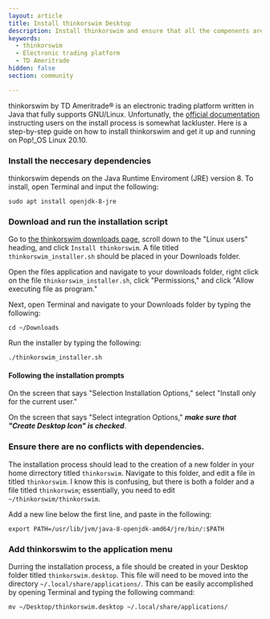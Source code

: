 ```yaml
---
layout: article
title: Install thinkorswim Desktop
description: Install thinkorswim and ensure that all the compenents are in place to get it up and running
keywords:
  - thinkorswim
  - Electronic trading platform
  - TD Ameritrade
hidden: false
section: community

---
```


thinkorswim by TD Ameritrade® is an electronic trading platform written in Java that fully supports GNU/Linux. Unfortunatly, the [official documentation](https://tlc.thinkorswim.com/center/faq/technical) instructing users on the install process is somewhat lackluster. Here is a step-by-step guide on how to install thinkorswim and get it up and running on Pop!_OS Linux 20.10.

### Install the neccesary dependencies

thinkorswim depends on the Java Runtime Enviroment (JRE) version 8. To install, open Terminal and input the following:
```
sudo apt install openjdk-8-jre
```


### Download and run the installation script

Go to [the thinkorswim downloads page](https://www.tdameritrade.com/tools-and-platforms/thinkorswim/desktop/download.page), scroll down to the "Linux users" heading, and click `Install thinkorswim`. A file titled `thinkorswim_installer.sh` should be placed in your Downloads folder.

Open the files application and navigate to your downloads folder, right click on the file `thinkorswim_installer.sh`, click "Permissions," and click "Allow executing file as program."

Next, open Terminal and navigate to your Downloads folder by typing the following:
```
cd ~/Downloads
```

Run the installer by typing the following:

```
./thinkorswim_installer.sh
```



#### Following the installation prompts

On the screen that says "Selection Installation Options," select "Install only for the current user."

On the screen that says "Select integration Options," ***make sure that "Create Desktop Icon" is checked***.

### Ensure there are no conflicts with dependencies.

The installation process should lead to the creation of a new folder in your home dirrectory titled `thinkorswim`. Navigate to this folder, and edit a file in titled `thinkorswim`. I know this is confusing, but there is both a folder and a file titled `thinkorswim`; essentially, you need to edit `~/thinkorswim/thinkorswim`.

Add a new line below the first line, and paste in the following:

```
export PATH=/usr/lib/jvm/java-8-openjdk-amd64/jre/bin/:$PATH
```

### Add thinkorswim to the application menu

Durring the installation process, a file should be created in your Desktop folder titled `thinkorswim.desktop`. This file will need to be moved into the directory `~/.local/share/applications/`. This can be easily accomplished by opening Terminal and typing the following command:
```
mv ~/Desktop/thinkorswim.desktop ~/.local/share/applications/
```
